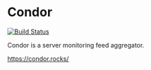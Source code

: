 # Condor

[![Build Status](https://travis-ci.org/alariva/condor.svg)](https://travis-ci.org/alariva/condor)

Condor is a server monitoring feed aggregator.

https://condor.rocks/
